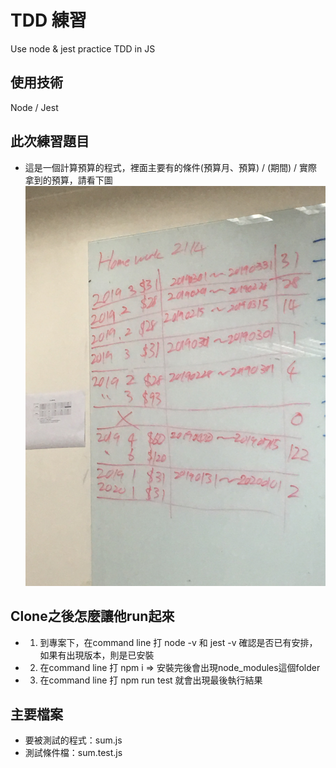 # TDD 練習
Use node &amp; jest practice TDD in JS
   
## 使用技術
   Node / Jest
   
## 此次練習題目
   * 這是一個計算預算的程式，裡面主要有的條件(預算月、預算) / (期間) / 實際拿到的預算，請看下圖
    <img src="https://github.com/happyGaia/TDD/raw/master/images/IMG_8023.jpg" width="500px" alt="Subject">
   
## Clone之後怎麼讓他run起來
   * 1. 到專案下，在command line 打 node -v 和 jest -v 確認是否已有安排，如果有出現版本，則是已安裝
   * 2. 在command line 打 npm i => 安裝完後會出現node_modules這個folder
   * 3. 在command line 打 npm run test 就會出現最後執行結果

## 主要檔案
   * 要被測試的程式：sum.js
   * 測試條件檔：sum.test.js

